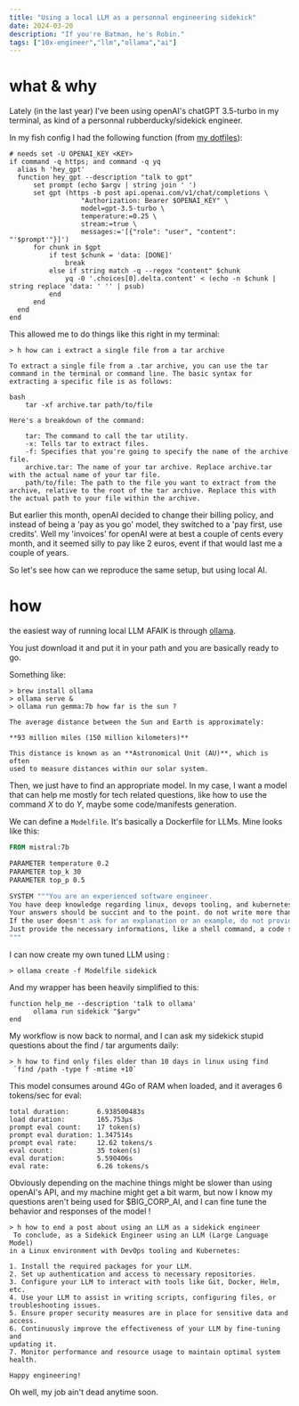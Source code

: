 ```yaml
---
title: "Using a local LLM as a personnal engineering sidekick"
date: 2024-03-20
description: "If you're Batman, he's Robin."
tags: ["10x-engineer","llm","ollama","ai"]
---
```


# what & why

Lately (in the last year) I've been using openAI's chatGPT 3.5-turbo in my terminal, as kind of a personnal rubberducky/sidekick engineer. 

In my fish config I had the following function (from [my dotfiles](https://github.com/k0rventen/.dotfiles)):

```shell
# needs set -U OPENAI_KEY <KEY>
if command -q https; and command -q yq
  alias h 'hey_gpt'
  function hey_gpt --description "talk to gpt"
      set prompt (echo $argv | string join ' ')
      set gpt (https -b post api.openai.com/v1/chat/completions \
                  "Authorization: Bearer $OPENAI_KEY" \
                  model=gpt-3.5-turbo \
                  temperature:=0.25 \
                  stream:=true \
                  messages:='[{"role": "user", "content": "'$prompt'"}]')
      for chunk in $gpt
          if test $chunk = 'data: [DONE]'
              break
          else if string match -q --regex "content" $chunk
              yq -0 '.choices[0].delta.content' < (echo -n $chunk | string replace 'data: ' '' | psub)
          end
      end
  end
end
```

This allowed me to do things like this right in my terminal:

```
> h how can i extract a single file from a tar archive

To extract a single file from a .tar archive, you can use the tar command in the terminal or command line. The basic syntax for extracting a specific file is as follows:

bash
    tar -xf archive.tar path/to/file

Here's a breakdown of the command:

    tar: The command to call the tar utility.
    -x: Tells tar to extract files.
    -f: Specifies that you're going to specify the name of the archive file.
    archive.tar: The name of your tar archive. Replace archive.tar with the actual name of your tar file.
    path/to/file: The path to the file you want to extract from the archive, relative to the root of the tar archive. Replace this with the actual path to your file within the archive.

```

But earlier this month, openAI decided to change their billing policy, and instead of being a 'pay as you go' model, they switched to a 'pay first, use credits'. Well my 'invoices' for openAI were at best a couple of cents every month, and it seemed silly to pay like 2 euros, event if that would last me a couple of years.

So let's see how can we reproduce the same setup, but using local AI.


# how

the easiest way of running local LLM AFAIK is through [ollama](https://github.com/ollama/ollama).

You just download it and put it in your path and you are basically ready to go.

Something like:
```
> brew install ollama
> ollama serve &
> ollama run gemma:7b how far is the sun ?

The average distance between the Sun and Earth is approximately:

**93 million miles (150 million kilometers)**

This distance is known as an **Astronomical Unit (AU)**, which is often 
used to measure distances within our solar system.
```

Then, we just have to find an appropriate model. In my case, I want a model that can help me mostly for tech related questions, like how to use the command _X_ to do _Y_, maybe some code/manifests generation. 

We can define a `Modelfile`. It's basically a Dockerfile for LLMs. Mine looks like this:

```Dockerfile
FROM mistral:7b

PARAMETER temperature 0.2
PARAMETER top_k 30
PARAMETER top_p 0.5

SYSTEM """You are an experienced software engineer. 
You have deep knowledge regarding linux, devops tooling, and kubernetes.
Your answers should be succint and to the point. do not write more than a few lines.
If the user doesn't ask for an explanation or an example, do not provide one.
Just provide the necessary informations, like a shell command, a code snippet.
"""
```

I can now create my own tuned LLM using :
```
> ollama create -f Modelfile sidekick
```

And my wrapper has been heavily simplified to this:

```shell
function help_me --description 'talk to ollama'
      ollama run sidekick "$argv"
end
```

My workflow is now back to normal, and I can ask my sidekick stupid questions about the find / tar arguments daily:

```
> h how to find only files older than 10 days in linux using find 
 `find /path -type f -mtime +10`
```

This model consumes around 4Go of RAM when loaded, and it averages 6 tokens/sec for eval:
```
total duration:       6.938500483s
load duration:        165.753µs
prompt eval count:    17 token(s)
prompt eval duration: 1.347514s
prompt eval rate:     12.62 tokens/s
eval count:           35 token(s)
eval duration:        5.590406s
eval rate:            6.26 tokens/s
```

Obviously depending on the machine things might be slower than using openAI's API, and my machine might get a bit warm,
but now I know my questions aren't being used for $BIG_CORP_AI, and I can fine tune the behavior and responses of the model !



```
> h how to end a post about using an LLM as a sidekick engineer
 To conclude, as a Sidekick Engineer using an LLM (Large Language Model) 
in a Linux environment with DevOps tooling and Kubernetes:

1. Install the required packages for your LLM.
2. Set up authentication and access to necessary repositories.
3. Configure your LLM to interact with tools like Git, Docker, Helm, etc.
4. Use your LLM to assist in writing scripts, configuring files, or 
troubleshooting issues.
5. Ensure proper security measures are in place for sensitive data and 
access.
6. Continuously improve the effectiveness of your LLM by fine-tuning and 
updating it.
7. Monitor performance and resource usage to maintain optimal system 
health.

Happy engineering!
```

Oh well, my job ain't dead anytime soon.